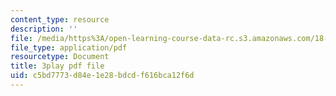 ```yaml
---
content_type: resource
description: ''
file: /media/https%3A/open-learning-course-data-rc.s3.amazonaws.com/18-02sc-multivariable-calculus-fall-2010/c5bd7773d84e1e28bdcdf616bca12f6d_ocdM30Wm_8g.pdf
file_type: application/pdf
resourcetype: Document
title: 3play pdf file
uid: c5bd7773-d84e-1e28-bdcd-f616bca12f6d
---
```

